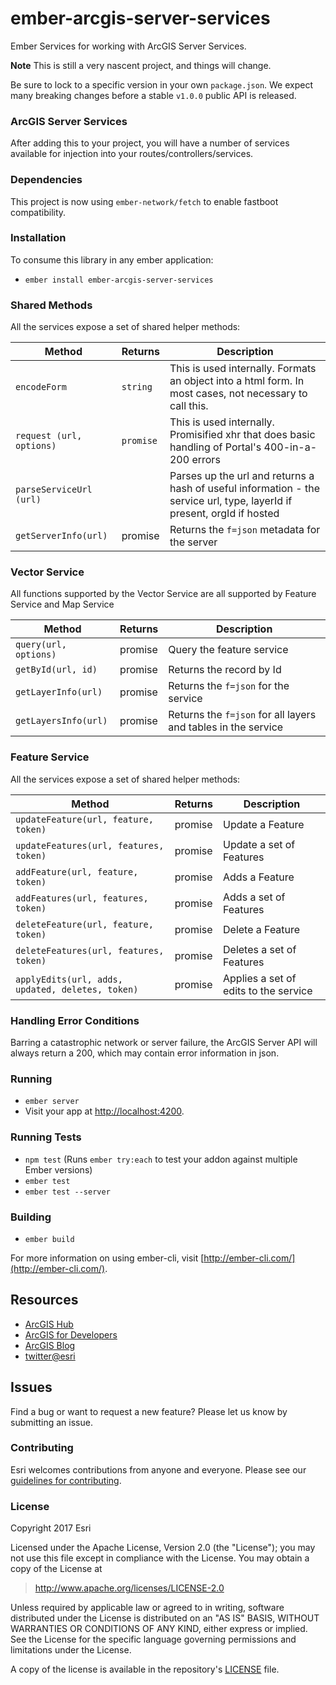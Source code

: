 # ember-arcgis-server-services

Ember Services for working with ArcGIS Server Services.

**Note**  This is still a very nascent project, and things will change.

Be sure to lock to a specific version in your own `package.json`. We expect many breaking changes before a stable `v1.0.0` public API is released.

### ArcGIS Server Services
After adding this to your project, you will have a number of services available for injection into your routes/controllers/services.

### Dependencies
This project is now using `ember-network/fetch` to enable fastboot compatibility.

### Installation
To consume this library in any ember application:
* `ember install ember-arcgis-server-services`

### Shared Methods
All the services expose a set of shared helper methods:

| Method |  Returns |Description |
| --- | --- | --- |
| `encodeForm` | `string` | This is used internally. Formats an object into a html form. In most cases, not necessary to call this.|
| `request (url, options)` | `promise` | This is used internally. Promisified xhr that does basic handling of Portal's 400-in-a-200 errors |
| `parseServiceUrl (url)` | | Parses up the url and returns a hash of useful information - the service url, type, layerId if present, orgId if hosted |
| `getServerInfo(url)` | promise | Returns the `f=json` metadata for the server |

### Vector Service
All functions supported by the Vector Service are all supported by Feature Service and Map Service

| Method |  Returns |Description |
| --- | --- | --- |
| `query(url, options)` | promise | Query the feature service |
| `getById(url, id)` | promise | Returns the record by Id |
| `getLayerInfo(url)` | promise | Returns the `f=json` for the service |
| `getLayersInfo(url)` | promise | Returns the `f=json` for all layers and tables in the service |

### Feature Service
All the services expose a set of shared helper methods:

| Method |  Returns |Description |
| --- | --- | --- |
| `updateFeature(url, feature, token)` | promise | Update a Feature |
| `updateFeatures(url, features, token)` | promise | Update a set of Features |
| `addFeature(url, feature, token)` | promise | Adds a Feature |
| `addFeatures(url, features, token)` | promise | Adds a set of Features |
| `deleteFeature(url, feature, token)` | promise | Delete a Feature |
| `deleteFeatures(url, features, token)` | promise | Deletes a set of Features |
| `applyEdits(url, adds, updated, deletes, token)` | promise | Applies a set of edits to the service |

### Handling Error Conditions
Barring a catastrophic network or server failure, the ArcGIS Server API will always return a 200, which may contain error information in json.

### Running

* `ember server`
* Visit your app at [http://localhost:4200](http://localhost:4200).

### Running Tests

* `npm test` (Runs `ember try:each` to test your addon against multiple Ember versions)
* `ember test`
* `ember test --server`

### Building

* `ember build`

For more information on using ember-cli, visit [http://ember-cli.com/](http://ember-cli.com/).

## Resources

* [ArcGIS Hub](http://doc.arcgis.com/en/hub/)
* [ArcGIS for Developers](https://developers.arcgis.com/)
* [ArcGIS Blog](http://blogs.esri.com/esri/arcgis/)
* [twitter@esri](http://twitter.com/esri)

## Issues

Find a bug or want to request a new feature?  Please let us know by submitting an issue.

### Contributing

Esri welcomes contributions from anyone and everyone. Please see our [guidelines for contributing](https://github.com/Esri/contributing/blob/master/CONTRIBUTING.md).

### License

Copyright 2017 Esri

Licensed under the Apache License, Version 2.0 (the "License");
you may not use this file except in compliance with the License.
You may obtain a copy of the License at

> http://www.apache.org/licenses/LICENSE-2.0

Unless required by applicable law or agreed to in writing, software
distributed under the License is distributed on an "AS IS" BASIS,
WITHOUT WARRANTIES OR CONDITIONS OF ANY KIND, either express or implied.
See the License for the specific language governing permissions and
limitations under the License.

A copy of the license is available in the repository's [LICENSE](./LICENSE) file.
